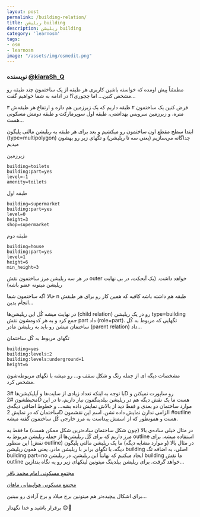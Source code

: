 ```yaml
---
layout: post
permalink: /building-relation/
title: ریلیشن building
description: ریلیشن building
category: 'learnosm'
tags:
- osm
- learnosm
image: "/assets/img/osmedit.png"
---
```



### نویسنده [@kiaraSh_Q](https://t.me/kiaraSh_Q)


مطمئناً پیش اومده که خواسته باشین کاربری هر طبقه از یک ساختمون چند طبقه رو مشخص کنین... اما چجوری؟! در ادامه به شما خواهیم گفت... 

فرض کنین یک ساختمون ۲ طبقه داریم که یک زیرزمین هم داره و ارتفاع هر طبقه‌ش ۳ متره، و زیرزمین سرویس بهداشتی، طبقه اول سوپرمارکت و طبقه دومش مسکونی هست... 

ابتدا سطح مقطع اون ساختمون رو میکشیم و بعد برای هر طبقه یه ریلیشن مالتی پلیگون (type=multipolygon) جداگانه می‌سازیم (یعنی سه تا ریلیشن) و تگهای زیر رو بهشون میدیم

زیرزمین
```
building=toilets
building:part=yes
level=-1
amenity=toilets
```


طبقه اول

```
building=supermarket
building:part=yes
level=0
height=3
shop=supermarket
```


طبقه دوم

```
building=house
building:part=yes
level=1
height=6
min_height=3
```

در هر سه ریلیشن مرز ساختمون نقش outer خواهد داشت. (یک آبجکت، در بی نهایت ریلیشن میتونه عضو باشه)

حالا اگه ساختمون شما n طبقه هم داشته باشه کافیه که همین کار رو برای هر طبقش انجام بدین... 

در نهایت میشه کُل این ریلیشن‌ها (child relation) رو در یک ریلیشن type=building جمع کرد و به هر کدومشون نقش part داد (role=part).
تگهایی که مربوط به کُل ساختمان میشن رو باید به ریلیشن مادر (parent relation) داد...

تگهای مربوط به کُل ساختمان

```
building=yes 
building:levels:2
building:levels:underground=1
height=6
```

مشخصات دیگه ای از جمله رنگ و شکل سقف و... رو میشه با تگهای مربوطه‌شون مشخص کرد.

با توجه به اینکه تعداد زیادی از سایت‌ها و اَپلیکیشن‌ها #3D رو ساپورت نمیکنن و محیطشون #2D هست ما یک نقش دیگه هم در ریلیشن بیلدینگمون نیاز داریم، تا در این موارد ساختمان دو بعدی و فقط دید از بالاش نمایش داده بشه... و خطوط اضافی دیگه‌ی ساختمان که در نمایش 2D الزامی ندارن نمایش داده نشن. 
اسم این نقشمون #outline هست و همونطور که از اسمش پیداست به مرز خارجی کُل ساختمون گفته میشه.

در مثال خیلی ساده‌ی بالا (چون شکل ساختمان ساده‌ترین شکل ممکن هست) ما فقط یه مرز داریم که برای کُل ریلیشن‌ها از جمله ریلیشن مربوط به outline استفاده میشه. 
برای این منظور (نقش outline) در مثال بالا (و موارد مشابه دیگه) ما یک ریلیشن مالتی پلیگون دیگه، با تگهای برابر با ریلیشن مادر، یعنی همون ریلیشن building اصلی، به اضافه تگ 
building:part=no
ایجاد میکنیم
که نهایتاً این ریلیشن، در ریلیشن building ما نقش outline خواهد گرفت.
برای ریلیشن بیلدینگ میتونین لینکهای زیر رو یه نگاه بندازین... 

[مجتمع مسکونی امام محمد باقر](https://www.openstreetmap.org/#map=19/30.26961/57.03619)


[مجتمع مسکونی هواپیمایی ماهان](https://www.openstreetmap.org/#map=19/30.26974/56.99552)


برای اشکال پیچیده‌تر هم میتونین برج میلاد و برج آزادی رو ببینین...



برقرار باشید و خدا نگهدار 😊🌸


